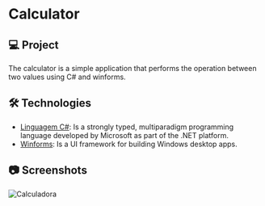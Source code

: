 # Calculator

## 💻 Project

<p>The calculator is a simple application that performs the operation between two values using C# and winforms.</p>

## 🛠 Technologies

* [Linguagem C#](https://learn.microsoft.com/pt-br/dotnet/csharp/): Is a strongly typed, multiparadigm programming language developed by Microsoft as part of the .NET platform.
* [Winforms](https://learn.microsoft.com/pt-br/dotnet/desktop/winforms/overview/?view=netdesktop-6.0): Is a UI framework for building Windows desktop apps.

## 📷 Screenshots
![Calculadora](https://user-images.githubusercontent.com/117362387/215855320-9549d1c6-c287-435e-963d-fd33157a30e7.jpg)
